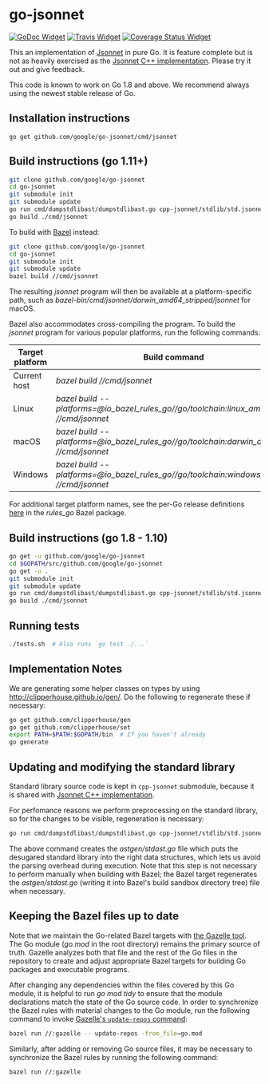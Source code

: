 # go-jsonnet

[![GoDoc Widget]][GoDoc] [![Travis Widget]][Travis] [![Coverage Status Widget]][Coverage Status]

[GoDoc]: https://godoc.org/github.com/google/go-jsonnet
[GoDoc Widget]: https://godoc.org/github.com/google/go-jsonnet?status.png
[Travis]: https://travis-ci.org/google/go-jsonnet
[Travis Widget]: https://travis-ci.org/google/go-jsonnet.svg?branch=master
[Coverage Status Widget]: https://coveralls.io/repos/github/google/go-jsonnet/badge.svg?branch=master
[Coverage Status]: https://coveralls.io/github/google/go-jsonnet?branch=master

This an implementation of [Jsonnet](http://jsonnet.org/) in pure Go. It is feature complete but is not as heavily exercised as the [Jsonnet C++ implementation](https://github.com/google/jsonnet).  Please try it out and give feedback.

This code is known to work on Go 1.8 and above. We recommend always using the newest stable release of Go.

## Installation instructions

```
go get github.com/google/go-jsonnet/cmd/jsonnet
```

## Build instructions (go 1.11+)

```bash
git clone github.com/google/go-jsonnet
cd go-jsonnet
git submodule init
git submodule update
go run cmd/dumpstdlibast/dumpstdlibast.go cpp-jsonnet/stdlib/std.jsonnet > astgen/stdast.go
go build ./cmd/jsonnet
```
To build with [Bazel](https://bazel.build/) instead:
```bash
git clone github.com/google/go-jsonnet
cd go-jsonnet
git submodule init
git submodule update
bazel build //cmd/jsonnet
```
The resulting _jsonnet_ program will then be available at a platform-specific path, such as _bazel-bin/cmd/jsonnet/darwin_amd64_stripped/jsonnet_ for macOS.

Bazel also accommodates cross-compiling the program. To build the _jsonnet_ program for various popular platforms, run the following commands:

Target platform | Build command
--------------- | -------------------------------------------------------------------------------------
Current host    | _bazel build //cmd/jsonnet_
Linux           | _bazel build --platforms=@io_bazel_rules_go//go/toolchain:linux_amd64 //cmd/jsonnet_
macOS           | _bazel build --platforms=@io_bazel_rules_go//go/toolchain:darwin_amd64 //cmd/jsonnet_
Windows         | _bazel build --platforms=@io_bazel_rules_go//go/toolchain:windows_amd64 //cmd/jsonnet_

For additional target platform names, see the per-Go release definitions [here](https://github.com/bazelbuild/rules_go/blob/master/go/private/sdk_list.bzl#L21-L31) in the _rules_go_ Bazel package.

## Build instructions (go 1.8 - 1.10)

```bash
go get -u github.com/google/go-jsonnet
cd $GOPATH/src/github.com/google/go-jsonnet
go get -u .
git submodule init
git submodule update
go run cmd/dumpstdlibast/dumpstdlibast.go cpp-jsonnet/stdlib/std.jsonnet > astgen/stdast.go
go build ./cmd/jsonnet
```

## Running tests

```bash
./tests.sh  # Also runs `go test ./...`
```

## Implementation Notes

We are generating some helper classes on types by using http://clipperhouse.github.io/gen/.  Do the following to regenerate these if necessary:

```bash
go get github.com/clipperhouse/gen
go get github.com/clipperhouse/set
export PATH=$PATH:$GOPATH/bin  # If you haven't already
go generate
```

## Updating and modifying the standard library

Standard library source code is kept in `cpp-jsonnet` submodule, because it is shared with [Jsonnet C++
implementation](https://github.com/google/jsonnet).

For perfomance reasons we perform preprocessing on the standard library, so for the changes to be visible, regeneration is necessary:

```bash
go run cmd/dumpstdlibast/dumpstdlibast.go cpp-jsonnet/stdlib/std.jsonnet > astgen/stdast.go
```

The above command creates the _astgen/stdast.go_ file which puts the desugared standard library into the right data structures, which lets us avoid the parsing overhead during execution. Note that this step is not necessary to perform manually when building with Bazel; the Bazel target regenerates the _astgen/stdast.go_ (writing it into Bazel's build sandbox directory tree) file when necessary.

## Keeping the Bazel files up to date
Note that we maintain the Go-related Bazel targets with [the Gazelle tool](https://github.com/bazelbuild/bazel-gazelle). The Go module (_go.mod_ in the root directory) remains the primary source of truth. Gazelle analyzes both that file and the rest of the Go files in the repository to create and adjust appropriate Bazel targets for building Go packages and executable programs.

After changing any dependencies within the files covered by this Go module, it is helpful to run _go mod tidy_ to ensure that the module declarations match the state of the Go source code. In order to synchronize the Bazel rules with material changes to the Go module, run the following command to invoke [Gazelle's `update-repos` command](https://github.com/bazelbuild/bazel-gazelle#update-repos):
```bash
bazel run //:gazelle -- update-repos -from_file=go.mod
```

Similarly, after adding or removing Go source files, it may be necessary to synchronize the Bazel rules by running the following command:
```bash
bazel run //:gazelle
```
